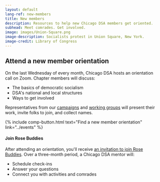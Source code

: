 ```yaml
---
layout: default
lang-ref: new-members
title: New members
description: Resources to help new Chicago DSA members get oriented.
subhead: Meet comrades. Get involved.
image: images/Union-Square.png
image-description: Socialists protest in Union Square, New York.
image-credit: Library of Congress
---
```


## Attend a new member orientation

On the last Wednesday of every month, Chicago DSA hosts an orientation call on Zoom. Chapter members will discuss:

- The basics of democratic socialism 
- DSA's national and local structures
- Ways to get involved

Representatives from our [campaigns](campaigns) and [working groups](working-groups) will present their work, invite folks to join, and collect names.

{% include comp-button.html text="Find a new member orientation" link="../events" %}

#### Join Rose Buddies

After attending an orientation, you'll receive [an invitation to join Rose Buddies](http://bit.ly/getrosebuddy). Over a three-month period, a Chicago DSA mentor will: 

- Schedule check-ins
- Answer your questions
- Connect you with activities and comrades
